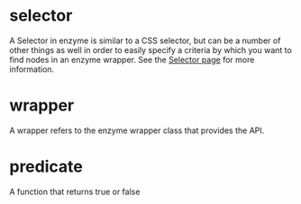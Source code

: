 # selector

A Selector in enzyme is similar to a CSS selector, but can be a number of other things as well in
order to easily specify a criteria by which you want to find nodes in an enzyme wrapper. See the
[Selector page](/docs/api/selector.md) for more information.

# wrapper

A wrapper refers to the enzyme wrapper class that provides the API.


# predicate

A function that returns true or false
